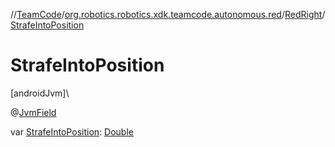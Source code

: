 //[TeamCode](../../../index.md)/[org.robotics.robotics.xdk.teamcode.autonomous.red](../index.md)/[RedRight](index.md)/[StrafeIntoPosition](-strafe-into-position.md)

# StrafeIntoPosition

[androidJvm]\

@[JvmField](https://kotlinlang.org/api/latest/jvm/stdlib/kotlin.jvm/-jvm-field/index.html)

var [StrafeIntoPosition](-strafe-into-position.md): [Double](https://kotlinlang.org/api/latest/jvm/stdlib/kotlin/-double/index.html)
